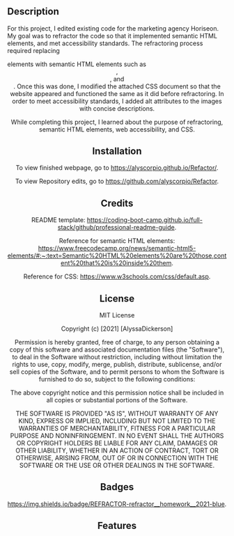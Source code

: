 # <Refractor>

## Description
For this project, I edited existing code for the marketing agency Horiseon. My goal was to refractor the code so that it implemented semantic HTML elements, and met accessibility standards. The refractoring process required replacing <div> elements with semantic HTML elements such as <header>, <section>, and <article>. Once this was done, I modified the attached CSS document so that the website appeared and functioned the same as it did before refractoring. In order to meet accessibility standards, I added alt attributes to the images with concise descriptions. 

While completing this project, I learned about the purpose of refractoring, semantic HTML elements, web accessibility, and CSS.

## Installation
To view finished webpage, go to https://alyscorpio.github.io/Refactor/. 

To view Repository edits, go to https://github.com/alyscorpio/Refactor.

## Credits
README template: https://coding-boot-camp.github.io/full-stack/github/professional-readme-guide.

Reference for semantic HTML elements: https://www.freecodecamp.org/news/semantic-html5-elements/#:~:text=Semantic%20HTML%20elements%20are%20those,content%20that%20is%20inside%20them.

Reference for CSS: https://www.w3schools.com/css/default.asp. 

## License
MIT License

Copyright (c) [2021] [AlyssaDickerson]

Permission is hereby granted, free of charge, to any person obtaining a copy of this software and associated documentation files (the "Software"), to deal in the Software without restriction, including without limitation the rights to use, copy, modify, merge, publish, distribute, sublicense, and/or sell copies of the Software, and to permit persons to whom the Software is
furnished to do so, subject to the following conditions:

The above copyright notice and this permission notice shall be included in all copies or substantial portions of the Software.

THE SOFTWARE IS PROVIDED "AS IS", WITHOUT WARRANTY OF ANY KIND, EXPRESS OR IMPLIED, INCLUDING BUT NOT LIMITED TO THE WARRANTIES OF MERCHANTABILITY, FITNESS FOR A PARTICULAR PURPOSE AND NONINFRINGEMENT. IN NO EVENT SHALL THE AUTHORS OR COPYRIGHT HOLDERS BE LIABLE FOR ANY CLAIM, DAMAGES OR OTHER LIABILITY, WHETHER IN AN ACTION OF CONTRACT, TORT OR OTHERWISE, ARISING FROM, OUT OF OR IN CONNECTION WITH THE SOFTWARE OR THE USE OR OTHER DEALINGS IN THE
SOFTWARE.

## Badges
https://img.shields.io/badge/REFRACTOR-refractor__homework__2021-blue.

## Features
<link rel="stylesheet" href="./assets/css/style.css">
<link rel="html" href=".index.html">